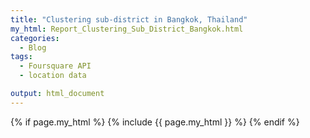 ```yaml
---
title: "Clustering sub-district in Bangkok, Thailand"
my_html: Report_Clustering_Sub_District_Bangkok.html
categories:
  - Blog
tags:
  - Foursquare API
  - location data

output: html_document
---
```


{% if page.my_html %}
  {% include {{ page.my_html }} %}
{% endif %}
